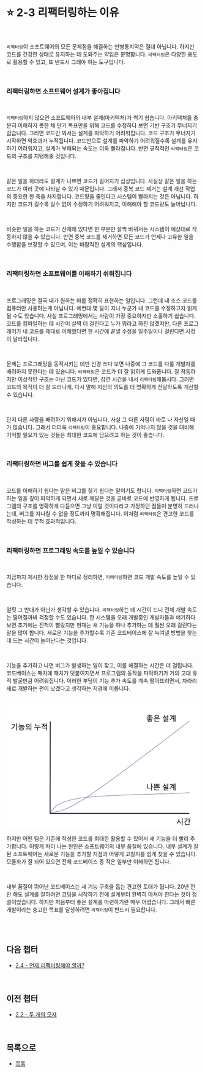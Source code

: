 # :star: 2-3 리팩터링하는 이유

<br>

`리팩터링`이 소프트웨어의 모든 문제점을 해결하는 만병통치약은 절대 아닙니다. 하지만 코드를 건강한 상태로 유지하는 데 도와주는 약임은 분명합니다. `리팩터링`은 다양한 용도로 활용할 수 있고, 또 반드시 그래야 하는 도구입니다.

<br>

### 리팩터링하면 소프트웨어 설계가 좋아집니다

<br>

`리팩터링`하지 않으면 소프트웨어의 내부 설계(아키텍처)가 썩기 쉽습니다. 아키텍처를 충분히 이해하지 못한 채 단기 목표만을 위해 코드를 수정하다 보면 기반 구조가 무너지기 쉽습니다. 그러면 코드만 봐서는 설계를 파악하기 어려워집니다. 코드 구조가 무너지기 시작하면 악효과가 누적됩니다. 코드만으로 설계를 파악하기 어려워질수록 설계를 유지하기 어려워지고, 설계가 부패되는 속도는 더욱 빨라집니다. 반면 규칙적인 `리팩터링`은 코드의 구조를 지탱해줄 것입니다.

<br>

같은 일을 하더라도 설계가 나쁘면 코드가 길어지기 십상입니다. 사실상 같은 일을 하는 코드가 여러 곳에 나타날 수 있기 때문입니다. 그래서 중복 코드 제거는 설계 개선 작업의 중요한 한 축을 차지합니다. 코드량을 줄인다고 시스템이 빨라지는 것은 아닙니다. 하지만 코드가 길수록 실수 없이 수정하기 어려워지고, 이해해야 할 코드량도 늘어납니다.

<br>

비슷한 일을 하는 코드가 산재해 있다면 한 부분만 살짝 바꿔서는 시스템이 예상대로 작동하지 않을 수 있습니다. 반면 중복 코드를 제거하면 모든 코드가 언제나 고유한 일을 수행함을 보장할 수 있으며, 이는 바람직한 설계의 핵심입니다.

<br>

### 리팩터링하면 소프트웨어를 이해하기 쉬워집니다

<br>

프로그래밍은 결국 내가 원하는 바를 정확히 표현하는 일입니다. 그런데 내 소스 코드를 컴퓨터만 사용하는게 아닙니다. 예컨대 몇 달이 지나 누군가 내 코드를 수정하고자 읽게 될 수도 있습니다. 사실 프로그래밍에서는 사람이 가장 중요하지만 소홀하기 쉽습니다. 코드를 컴파일하는 데 시간이 살짝 더 걸린다고 누가 뭐라고 하진 않겠지만, 다른 프로그래머가 내 코드를 제대로 이해했다면 한 시간에 끝낼 수정을 일주일이나 걸린다면 사정이 달라집니다.

<br>

문제는 프로그래밍을 동작시키는 데만 신경 쓰다 보면 나중에 그 코드를 다룰 개발자를 배려하지 못한다는 데 있습니다. `리팩터링`은 코드가 더 잘 읽히게 도와줍니다. 잘 작동하지만 이상적인 구조는 아닌 코드가 있다면, 잠깐 시간을 내서 `리팩터링`해봅시다. 그러면 코드의 목적이 더 잘 드러나게, 다시 말해 자신의 의도를 더 명확하게 전달하도록 개선할 수 있습니다.

<br>

단지 다른 사람을 배려하기 위해서가 아닙니다. 사실 그 다른 사람이 바로 나 자신일 때가 많습니다. 그래서 더더욱 `리팩터링`이 중요합니다. 나중에 기억나지 않을 것을 대비해 기억할 필요가 있는 것들은 최대한 코드에 담으려고 하는 것이 좋습니다.

<br>

### 리팩터링하면 버그를 쉽게 찾을 수 있습니다

<br>

코드를 이해하기 쉽다는 말은 버그를 찾기 쉽다는 말이기도 합니다. `리팩터링`하면 코드가 하는 일을 깊이 파악하게 되면서 새로 깨달은 것을 곧바로 코드에 반영하게 됩니다. 프로그램의 구조를 명확하게 다듬으면 그냥 이럴 것이다라고 가정하던 점들이 분명히 드러나는데, 버그를 지나칠 수 없을 정도까지 명확해집니다. 이처럼 `리팩터링`은 견고한 코드를 작성하는 데 무척 효과적입니다.

<br>

### 리팩터링하면 프로그래밍 속도를 높일 수 있습니다

<br>

지금까지 제시한 장점을 한 마디로 정리하면, `리팩터링`하면 코드 개발 속도를 높일 수 있습니다.

<br>

얼핏 그 반대가 아닌가 생각할 수 있습니다. `리팩터링`하는 데 시간이 드니 전체 개발 속도는 떨어질까봐 걱정할 수도 있습니다. 한 시스템을 오래 개발중인 개발자들과 얘기하다 보면 초기에는 진척이 빨랐지만 현재는 새 기능을 하나 추가하는 데 훨씬 오래 걸린다는 말을 많이 합니다. 새로운 기능을 추가할수록 기존 코드베이스에 잘 녹여낼 방법을 찾는 데 드는 시간이 늘어난다는 것입니다.

<br>

기능을 추가하고 나면 버그가 발생하는 일이 잦고, 이를 해결하는 시간은 더 걸립니다. 코드베이스는 패치에 패치가 덧붙여지면서 프로그램의 동작을 파악하기가 거의 고대 유적 발굴만큼 어려워집니다. 이러한 부담이 기능 추가 속도를 계속 떨어뜨리면서, 차라리 새로 개발하는 편이 낫겠다고 생각하는 지경에 이릅니다.

<br>

<img src="../../Images/02_03_graph.png" width="600px">

<br>

하지만 어떤 팀은 기존에 작성한 코드를 최대한 활용할 수 있어서 새 기능을 더 빨리 추가합니다. 이렇게 차이 나는 원인은 소프트웨어의 내부 품질에 있습니다. 내부 설계가 잘 된 소프트웨어는 새로운 기능을 추가할 지점과 어떻게 고칠지를 쉽게 찾을 수 있습니다. 모듈화가 잘 되어 있으면 전체 코드베이스 중 작은 일부만 이해하면 됩니다.

<br>

내부 품질이 뛰어난 코드베이스는 새 기능 구축을 돕는 견고한 토대가 됩니다. 20년 전만 해도 설계를 잘하려면 코딩을 시작하기 전에 설계부터 완벽히 마쳐야 한다는 것이 정설이었습니다. 하지만 처음부터 좋은 설계를 마련하기란 매우 어렵습니다. 그래서 빠른 개발이라는 숭고한 목표를 달성하려면 `리팩터링`이 반드시 필요합니다.

<br>

<br>

## 다음 챕터

- [2.4 - 언제 리팩터링해야 할까?](https://github.com/Esoolgnah/Summary_of_Refactoring_2nd_Edition/blob/main/Notes/02_리팩터링_원칙/02_04_언제_리팩터링해야_할까.md)

<br>

## 이전 챕터

- [2.2 - 두 개의 모자](https://github.com/Esoolgnah/Summary_of_Refactoring_2nd_Edition/blob/main/Notes/02_리팩터링_원칙/02_02_두_개의_모자.md)

<br>

## 목록으로

- [목록](https://github.com/Esoolgnah/Summary_of_Refactoring_2nd_Edition/blob/main/Notes/02_리팩터링_원칙/02_00_리팩터링_원칙.md)
